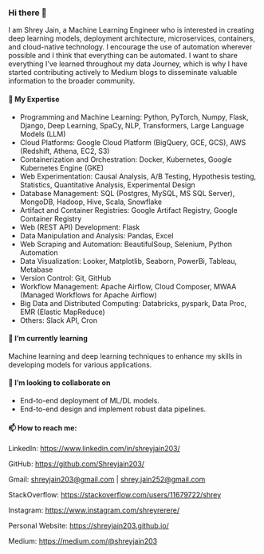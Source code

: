 ### Hi there 👋
I am Shrey Jain, a Machine Learning Engineer who is interested in creating deep learning models, deployment architecture, microservices, containers, and cloud-native technology. I encourage the use of automation wherever possible and I think that everything can be automated. I want to share everything I've learned throughout my data Journey, which is why I have started contributing actively to Medium blogs to disseminate valuable information to the broader community.

#### 🔭 My Expertise
  <ul><li>Programming and Machine Learning: Python, PyTorch, Numpy, Flask, Django, Deep Learning, SpaCy, NLP, Transformers, Large Language Models (LLM)
  <li>Cloud Platforms: Google Cloud Platform (BigQuery, GCE, GCS), AWS (Redshift, Athena, EC2, S3)
  <li>Containerization and Orchestration: Docker, Kubernetes, Google Kubernetes Engine (GKE)
  <li>Web Experimentation: Causal Analysis, A/B Testing, Hypothesis testing, Statistics, Quantitative Analysis, Experimental Design
  <li>Database Management: SQL (Postgres, MySQL, MS SQL Server), MongoDB, Hadoop, Hive, Scala, Snowflake
  <li>Artifact and Container Registries: Google Artifact Registry, Google Container Registry
  <li>Web (REST API) Development: Flask
  <li>Data Manipulation and Analysis: Pandas, Excel
  <li>Web Scraping and Automation: BeautifulSoup, Selenium, Python Automation
  <li>Data Visualization: Looker, Matplotlib, Seaborn, PowerBi, Tableau, Metabase
  <li>Version Control: Git, GitHub
  <li>Workflow Management: Apache Airflow, Cloud Composer, MWAA (Managed Workflows for Apache Airflow)
  <li>Big Data and Distributed Computing: Databricks, pyspark, Data Proc, EMR (Elastic MapReduce)
  <li>Others: Slack API, Cron
  </ul>

#### 🌱 I’m currently learning
Machine learning and deep learning techniques to enhance my skills in developing models for various applications.

#### 👯 I’m looking to collaborate on
<ul><li>End-to-end deployment of ML/DL models.
<li>End-to-end design and implement robust data pipelines.</li></ul>

#### 📫 How to reach me:

LinkedIn: https://www.linkedin.com/in/shreyjain203/

GitHub: https://github.com/Shreyjain203/

Gmail: shreyjain203@gmail.com | shrey.jain252@gmail.com

StackOverflow: https://stackoverflow.com/users/11679722/shrey

Instagram: https://www.instagram.com/shreyrerere/

Personal Website: https://shreyjain203.github.io/

Medium: https://medium.com/@shreyjain203

